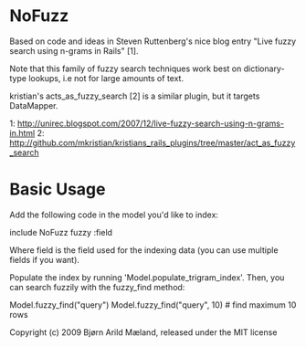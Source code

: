 # NoFuzz

Based on code and ideas in Steven Ruttenberg's nice blog entry "Live fuzzy
search using n-grams in Rails" [1].

Note that this family of fuzzy search techniques work best on dictionary-type
lookups, i.e not for large amounts of text.

kristian's acts_as_fuzzy_search [2] is a similar plugin, but it targets DataMapper.

1: http://unirec.blogspot.com/2007/12/live-fuzzy-search-using-n-grams-in.html
2: http://github.com/mkristian/kristians_rails_plugins/tree/master/act_as_fuzzy_search

# Basic Usage

Add the following code in the model you'd like to index:

  include NoFuzz
  fuzzy :field

Where field is the field used for the indexing data (you can use multiple fields
if you want).

Populate the index by running 'Model.populate_trigram_index'. Then, you can
search fuzzily with the fuzzy_find method:

  Model.fuzzy_find("query")
  Model.fuzzy_find("query", 10) # find maximum 10 rows

Copyright (c) 2009 Bjørn Arild Mæland, released under the MIT license
